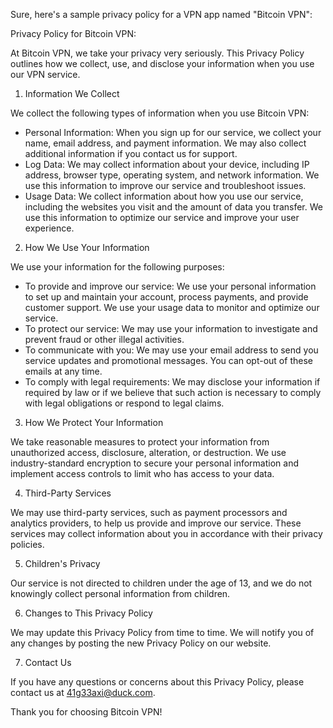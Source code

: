 Sure, here's a sample privacy policy for a VPN app named "Bitcoin VPN":

Privacy Policy for Bitcoin VPN:

At Bitcoin VPN, we take your privacy very seriously. This Privacy Policy outlines how we collect, use, and disclose your information when you use our VPN service.

1. Information We Collect

We collect the following types of information when you use Bitcoin VPN:

- Personal Information: When you sign up for our service, we collect your name, email address, and payment information. We may also collect additional information if you contact us for support.
- Log Data: We may collect information about your device, including IP address, browser type, operating system, and network information. We use this information to improve our service and troubleshoot issues.
- Usage Data: We collect information about how you use our service, including the websites you visit and the amount of data you transfer. We use this information to optimize our service and improve your user experience.

2. How We Use Your Information

We use your information for the following purposes:

- To provide and improve our service: We use your personal information to set up and maintain your account, process payments, and provide customer support. We use your usage data to monitor and optimize our service.
- To protect our service: We may use your information to investigate and prevent fraud or other illegal activities.
- To communicate with you: We may use your email address to send you service updates and promotional messages. You can opt-out of these emails at any time.
- To comply with legal requirements: We may disclose your information if required by law or if we believe that such action is necessary to comply with legal obligations or respond to legal claims.

3. How We Protect Your Information

We take reasonable measures to protect your information from unauthorized access, disclosure, alteration, or destruction. We use industry-standard encryption to secure your personal information and implement access controls to limit who has access to your data.

4. Third-Party Services

We may use third-party services, such as payment processors and analytics providers, to help us provide and improve our service. These services may collect information about you in accordance with their privacy policies.

5. Children's Privacy

Our service is not directed to children under the age of 13, and we do not knowingly collect personal information from children.

6. Changes to This Privacy Policy

We may update this Privacy Policy from time to time. We will notify you of any changes by posting the new Privacy Policy on our website.

7. Contact Us

If you have any questions or concerns about this Privacy Policy, please contact us at 41g33axi@duck.com.

Thank you for choosing Bitcoin VPN!
